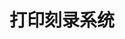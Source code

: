 ﻿---
id: 1742
title: "打印刻录系统"
weight: 1742
version: "6.6.2305-5c"
updateTime: "2023-08-31T16:28:55"
debName: "http://113.24.212.22:8090/upload/file/printburn-loongarch64.deb"
debSize: "165.7 MB"
command: "/opt/DYSJ/VRV/VRVDYUI1.Autostart"
compatibility: 3
---